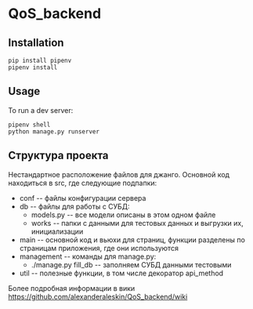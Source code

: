 # QoS_backend

## Installation

```
pip install pipenv
pipenv install
```

## Usage

To run a dev server:

```
pipenv shell
python manage.py runserver
```


## Структура проекта

Нестандартное расположение файлов для джанго. Основной код находиться в src, где следующие подпапки:

- conf -- файлы конфигурации сервера
- db -- файлы для работы с СУБД:
  - models.py -- все модели описаны в этом одном файле
  - works -- папки с данными для тестовых данных и выгрузки их, инициализации 
- main -- основной код и вьюхи для страниц, функции разделены по страницам приложения, где они используются
- management -- команды для manage.py:
  - ./manage.py fill_db -- заполняем СУБД данными тестовыми
- util -- полезные функции, в том числе декоратор api_method

Более подробная информации в вики https://github.com/alexanderaleskin/QoS_backend/wiki

